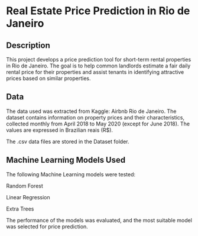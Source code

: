 # Real Estate Price Prediction in Rio de Janeiro

## Description

This project develops a price prediction tool for short-term rental properties in Rio de Janeiro. The goal is to help common landlords estimate a fair daily rental price for their properties and assist tenants in identifying attractive prices based on similar properties.

## Data

The data used was extracted from Kaggle: Airbnb Rio de Janeiro. The dataset contains information on property prices and their characteristics, collected monthly from April 2018 to May 2020 (except for June 2018). The values are expressed in Brazilian reais (R$).

The .csv data files are stored in the Dataset folder.

## Machine Learning Models Used

The following Machine Learning models were tested:

Random Forest

Linear Regression

Extra Trees

The performance of the models was evaluated, and the most suitable model was selected for price prediction.

